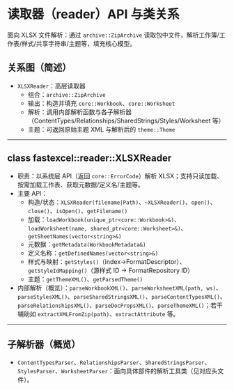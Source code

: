 # 读取器（reader）API 与类关系

面向 XLSX 文件解析：通过 `archive::ZipArchive` 读取包中文件，解析工作簿/工作表/样式/共享字符串/主题等，填充核心模型。

## 关系图（简述）
- `XLSXReader`：高层读取器
  - 组合：`archive::ZipArchive`
  - 输出：构造并填充 `core::Workbook`、`core::Worksheet`
  - 解析：调用内部解析函数与各子解析器（ContentTypes/Relationships/SharedStrings/Styles/Worksheet 等）
  - 主题：可返回原始主题 XML 与解析后的 `theme::Theme`

---

## class fastexcel::reader::XLSXReader
- 职责：以系统层 API（返回 `core::ErrorCode`）解析 XLSX；支持只读加载、按需加载工作表、获取元数据/定义名/主题等。
- 主要 API：
  - 构造/状态：`XLSXReader(filename|Path)`、`~XLSXReader()`、`open()`、`close()`、`isOpen()`、`getFilename()`
  - 加载：`loadWorkbook(unique_ptr<core::Workbook>&)`、`loadWorksheet(name, shared_ptr<core::Worksheet>&)`、`getSheetNames(vector<string>&)`
  - 元数据：`getMetadata(WorkbookMetadata&)`
  - 定义名称：`getDefinedNames(vector<string>&)`
  - 样式与映射：`getStyles()`（index->FormatDescriptor）、`getStyleIdMapping()`（源样式 ID -> FormatRepository ID）
  - 主题：`getThemeXML()`、`getParsedTheme()`
- 内部解析（概览）：`parseWorkbookXML()`、`parseWorksheetXML(path, ws)`、`parseStylesXML()`、`parseSharedStringsXML()`、`parseContentTypesXML()`、`parseRelationshipsXML()`、`parseDocPropsXML()`、`parseThemeXML()`；若干辅助如 `extractXMLFromZip(path)`、`extractAttribute` 等。

---

## 子解析器（概览）
- `ContentTypesParser`、`RelationshipsParser`、`SharedStringsParser`、`StylesParser`、`WorksheetParser`：面向具体部件的解析工具类（见对应头文件）。

